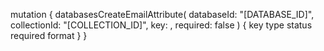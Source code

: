 mutation {
    databasesCreateEmailAttribute(
        databaseId: "[DATABASE_ID]",
        collectionId: "[COLLECTION_ID]",
        key: ,
        required: false
    ) {
        key
        type
        status
        required
        format
    }
}
